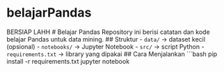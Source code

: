 # belajarPandas
BERSIAP LAHH # Belajar Pandas  Repository ini berisi catatan dan kode belajar Pandas untuk data mining.  ## Struktur - `data/` → dataset kecil (opsional) - `notebooks/` → Jupyter Notebook - `src/` → script Python - `requirements.txt` → library yang dipakai  ## Cara Menjalankan ```bash pip install -r requirements.txt jupyter notebook
